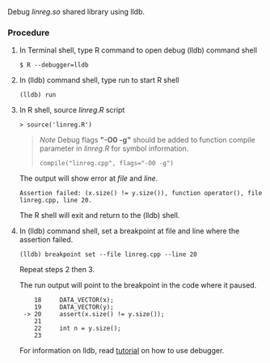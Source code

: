 Debug _linreg.so_ shared library using lldb.

### Procedure

1. In Terminal shell, type R command to open debug (lldb) command shell

	`$ R --debugger=lldb`

2. In (lldb) command shell, type run to start R shell

	`(lldb) run`

3. In R shell, source *linreg.R* script

	`> source('linreg.R')`

	> *Note* Debug flags __"-O0 -g"__ should be added to function compile parameter in *linreg.R* for symbol information.
	> 
	> `compile("linreg.cpp", flags="-O0 -g")`
	> 

	The output will show error at _file_ and _line_.

	`Assertion failed: (x.size() != y.size()), function operator(), file linreg.cpp, line 20.`

	The R shell will exit and return to the (lldb) shell.

4. In (lldb) command shell, set a breakpoint at file and line where the assertion failed.

	`(lldb) breakpoint set --file linreg.cpp --line 20`

	Repeat steps 2 then 3.

	The run output will point to the breakpoint in the code where it paused.

		   18  	  DATA_VECTOR(x);
		   19  	  DATA_VECTOR(y);
		-> 20  	  assert(x.size() != y.size());
		   21
		   22  	  int n = y.size();
		   23

	For information on lldb, read [tutorial](http://lldb.llvm.org/tutorial.html) on how to use debugger.

